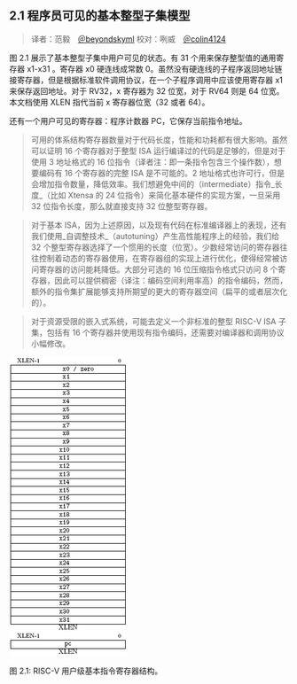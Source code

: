 ## 2.1 程序员可见的基本整型子集模型 ##

> 译者：范毅　[＠beyondskyml](https://github.com/beyondskyml)
> 校对：咧威　[＠colin4124](https://github.com/colin4124)

图 2.1 展示了基本整型子集中用户可见的状态。有 31 个用来保存整型值的通用寄存器 x1-x31 。寄存器 x0 硬连线成常数 0。虽然没有硬连线的子程序返回地址链接寄存器，但是根据标准软件调用协议，在一个子程序调用中应该使用寄存器 x1 来保存返回地址。对于 RV32，x 寄存器为 32 位宽，对于 RV64 则是 64 位宽。本文档使用 XLEN 指代当前 x 寄存器位宽（32 或者 64）。

还有一个用户可见的寄存器：程序计数器 PC，它保存当前指令地址。

> 可用的体系结构寄存器数量对于代码长度，性能和功耗都有很大影响。虽然可以证明 16 个寄存器对于整型 ISA 运行编译过的代码是足够的，但是对于使用 3 地址格式的 16 位指令（译者注：即一条指令包含三个操作数），想要编码有 16 个寄存器的完整 ISA 是不可能的。2 地址格式也许可行，但是会增加指令数量，降低效率。我们想避免中间的（intermediate）指令_长度_（比如 Xtensa 的 24 位指令）来简化基本硬件的实现方案，一旦采用 32 位指令长度，那么就直接支持 32 位整型寄存器。

> 对于基本 ISA，因为上述原因，以及现有代码在标准编译器上的表现，还有我们使用_自调整技术_（autotuning）产生高性能程序上的经验，我们给 32 个整型寄存器选择了一个惯用的长度（位宽）。少数经常访问的寄存器往往控制着动态的寄存器使用，在寄存器组的实现上进行优化，使得经常被访问寄存器的访问能耗降低。大部分可选的 16 位压缩指令格式只访问 8 个寄存器，因此可以提供稠密（译注：编码空间利用率高）的指令编码，然而，额外的指令集扩展能够支持所期望的更大的寄存器空间（扁平的或者层次化的）。

> 对于资源受限的嵌入式系统，可能去定义一个非标准的整型 RISC-V ISA 子集，包括有 16 个寄存器并使用现有指令编码，还需要对编译器和调用协议小幅修改。

![2.1](img/2-1.png)

图 2.1: RISC-V 用户级基本指令寄存器结构。
